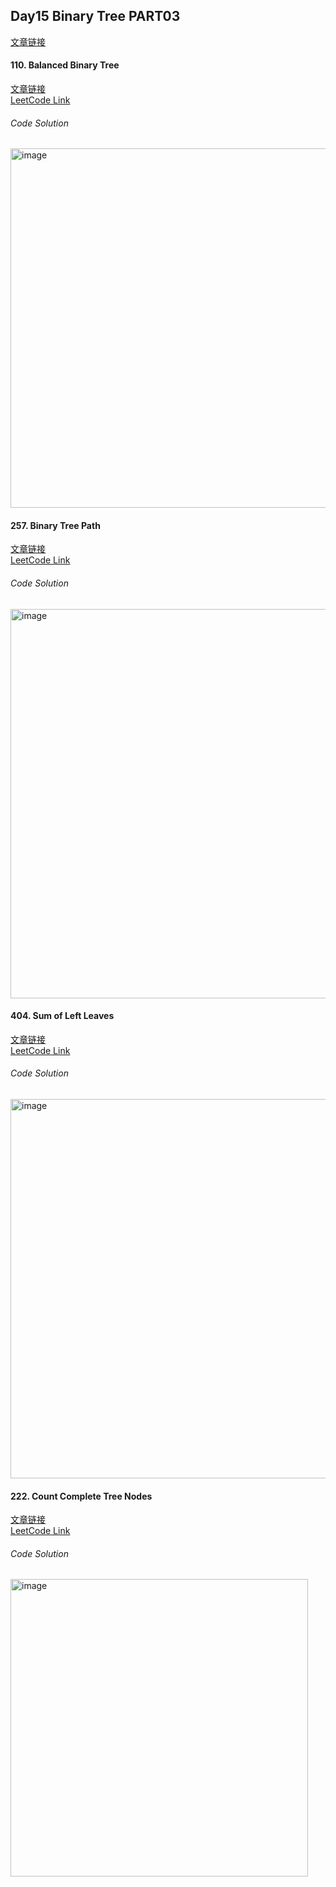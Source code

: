 ## Day15 Binary Tree PART03  

[文章链接](https://docs.qq.com/doc/DUHBQRm1aSWR4T2NK?nlc=1)  

#### 110. Balanced Binary Tree  
[文章链接](https://programmercarl.com/0110.%E5%B9%B3%E8%A1%A1%E4%BA%8C%E5%8F%89%E6%A0%91.html#%E7%AE%97%E6%B3%95%E5%85%AC%E5%BC%80%E8%AF%BE)  
[LeetCode Link](https://leetcode.com/problems/balanced-binary-tree/description/)  

###### Code Solution  
<img width="575" alt="image" src="https://github.com/user-attachments/assets/97b49f71-604d-43b7-8209-fa2a67394aeb" />

#### 257. Binary Tree Path  
[文章链接](https://programmercarl.com/0257.%E4%BA%8C%E5%8F%89%E6%A0%91%E7%9A%84%E6%89%80%E6%9C%89%E8%B7%AF%E5%BE%84.html)  
[LeetCode Link](https://leetcode.com/problems/binary-tree-paths/description/)  

###### Code Solution  
<img width="623" alt="image" src="https://github.com/user-attachments/assets/7eda211d-e2c1-47b0-8ef1-ca80bef07629" />

#### 404. Sum of Left Leaves  

[文章链接](https://programmercarl.com/0404.%E5%B7%A6%E5%8F%B6%E5%AD%90%E4%B9%8B%E5%92%8C.html)  
[LeetCode Link](https://leetcode.com/problems/sum-of-left-leaves/description/)  

###### Code Solution  
<img width="607" alt="image" src="https://github.com/user-attachments/assets/7ac55757-48b0-4d68-b25f-c6d2b2adcc43" />

#### 222. Count Complete Tree Nodes  

[文章链接](https://programmercarl.com/0222.%E5%AE%8C%E5%85%A8%E4%BA%8C%E5%8F%89%E6%A0%91%E7%9A%84%E8%8A%82%E7%82%B9%E4%B8%AA%E6%95%B0.html)  
[LeetCode Link](https://leetcode.com/problems/count-complete-tree-nodes/description/)  

###### Code Solution  
<img width="476" alt="image" src="https://github.com/user-attachments/assets/11223b98-4310-47af-a458-06c7fd295067" />
